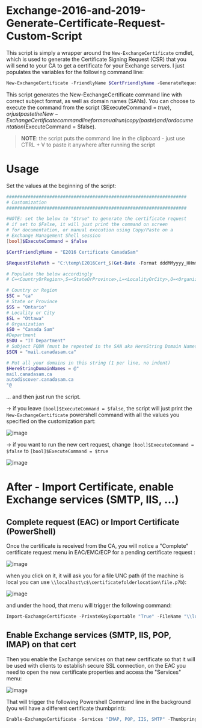 # Exchange-2016-and-2019-Generate-Certificate-Request-Custom-Script

This script is simply a wrapper around the ```New-ExchangeCertificate``` cmdlet, which is used to generate the Certificate Signing Request (CSR) that you will send to your CA to get a certificate for your Exchange servers. I just populates the variables for the following command line:

```powershell
New-ExchangeCertificate -FriendlyName $CertFriendlyName -GenerateRequest -KeySize 2048 -SubjectName $SubjectName -DomainName $DomainNames -PrivateKeyExportable $true -RequestFile $RequestFilePath -ErrorAction Stop
```

This script generates the New-ExchangeCertificate command line with correct subject format, as well as domain names (SANs). You can choose to execute the command from the script ($ExecuteCommand = $true), or just paste the New-ExchangeCertificate command line for manual run (copy/paste) and/or documentation ($ExecuteCommand = $false).

> **NOTE**: the script puts the command line in the clipboard - just use CTRL + V to paste it anywhere after running the script

# Usage

Set the values at the beginning of the script:

```powershell
###################################################################
# Customization
###################################################################

#NOTE: set the below to "$true" to generate the certificate request
# if set to $False, it will just print the command on screen
# for documentation, or manual execution using Copy/Paste on a
# Exchange Management Shell session
[bool]$ExecuteCommand = $false

$CertFriendlyName = "E2016 Certificate CanadaSam"

$RequestFilePath = "C:\temp\E2016Cert_$(Get-Date -Format dddMMyyyy_HHmmss).req"

# Populate the below accordingly
# C=<CountryOrRegion>,S=<StateOrProvince>,L=<LocalityOrCity>,O=<Organization>,OU=<Department>]

# Country or Region
$SC = "ca"
# State or Province
$SS = "Ontario"
# Locality or City
$SL = "Ottawa"
# Organization
$SO = "Canada Sam"
#Department
$SOU = "IT Department"
# Subject FQDN (must be repeated in the SAN aka HereString Domain Names
$SCN = "mail.canadasam.ca"

# Put all your domains in this string (1 per line, no indent)
$HereStringDomainNames = @"
mail.canadasam.ca
autodiscover.canadasam.ca
"@
```

... and then just run the script.

-> if you leave ```[bool]$ExecuteCommand = $false```, the script will just print the ```New-ExchangeCertificate``` powershell command with all the values you specified on the customization part:

![image](https://user-images.githubusercontent.com/33433229/126735478-916b9b6d-868b-427a-bd44-d00af802fe3d.png)

-> if you want to run the new cert request, change ```[bool]$ExecuteCommand = $false``` to ```[bool]$ExecuteCommand = $true```

![image](https://user-images.githubusercontent.com/33433229/126735538-c9704310-5f48-45a4-8fdf-908c482286ff.png)

# After - Import Certificate, enable Exchange services (SMTP, IIS, ...)

## Complete request (EAC) or Import Certificate (PowerShell)

Once the certificate is received from the CA, you will notice a "Complete" certificate request menu in EAC/EMC/ECP for a pending certificate request :

![image](https://user-images.githubusercontent.com/33433229/126807911-fbea32c2-dbee-4909-b8e9-16e39db684a7.png)

when you click on it, it will ask you for a file UNC path (if the machine is local you can use ```\\localhost\c$\certificatefolderlocation\file.p7b```):

![image](https://user-images.githubusercontent.com/33433229/126808007-bbadbcf7-624c-4880-a9e6-b047c7638501.png)

and under the hood, that menu will trigger the following command:

```powershell
Import-ExchangeCertificate -PrivateKeyExportable "True" -FileName "\\localhost\c$\certificates\Cert_File_Received_From_CA.p7b" -Server "Server.fqdn" 
```

## Enable Exchange services (SMTP, IIS, POP, IMAP) on that cert

Then you enable the Exchange services on that new certificate so that it will be used with clients to establish secure SSL connection, on the EAC you need to open the new certificate properties and access the "Services" menu:

![image](https://user-images.githubusercontent.com/33433229/126808165-ae691a1d-da88-49d7-a75e-f3d2549ef3fc.png)

That will trigger the following Powershell Command line in the background (you will have a different certificate thumbprint):

```powershell
Enable-ExchangeCertificate -Services "IMAP, POP, IIS, SMTP" -Thumbpring 17BE570EFE20836063EE1771C0D18482FBB03846 -Force "True" 
```
